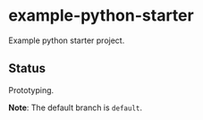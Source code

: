 # example-python-starter

Example python starter project.

## Status

Prototyping.

**Note**: The default branch is `default`.
